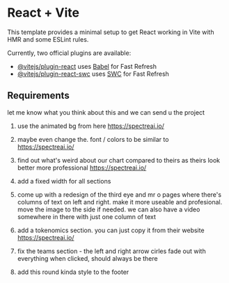 # React + Vite

This template provides a minimal setup to get React working in Vite with HMR and some ESLint rules.

Currently, two official plugins are available:

- [@vitejs/plugin-react](https://github.com/vitejs/vite-plugin-react/blob/main/packages/plugin-react/README.md) uses [Babel](https://babeljs.io/) for Fast Refresh
- [@vitejs/plugin-react-swc](https://github.com/vitejs/vite-plugin-react-swc) uses [SWC](https://swc.rs/) for Fast Refresh

## Requirements

let me know what you think about this and we can send u the project

1. use the animated bg from here https://spectreai.io/

2. maybe even change the. font / colors to be similar to https://spectreai.io/
3. find out what's weird about our chart compared to theirs as theirs look better more professional https://spectreai.io/

4. add a fixed width for all sections

5. come up with a redesign of the third eye and mr o pages where there's columns of text on left and right. make it more useable and profesional. move the image to the side if needed. we can also have a video somewhere in there with just one column of text

6. add a tokenomics section. you can just copy it from their website https://spectreai.io/

7. fix the teams section - the left and right arrow cirles fade out with everything when clicked, should always be there

8. add this round kinda style to the footer
